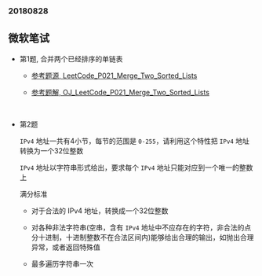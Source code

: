 ###	20180828

##	微软笔试

*	第1题, 合并两个已经排序的单链表

	*	[参考题源, LeetCode_P021_Merge_Two_Sorted_Lists](https://leetcode.com/problems/merge-two-sorted-lists/description/)

	*	[参考题解, OJ_LeetCode_P021_Merge_Two_Sorted_Lists](https://github.com/jJayyyyyyy/OJ/blob/989958bee36c2083ae463fb225cc28f14cd25e68/LeetCode/001-100/P021_Merge_Two_Sorted_Lists.cpp)

	<br>

*	第2题

	`IPv4` 地址一共有4小节，每节的范围是 `0-255`，请利用这个特性把 `IPv4` 地址转换为一个32位整数

	`IPv4` 地址以字符串形式给出，要求每个 `IPv4` 地址只能对应到一个唯一的整数上

	满分标准

	*	对于合法的 IPv4 地址，转换成一个32位整数

	*	对各种非法字符串(空串，含有 `IPv4` 地址中不应存在的字符，非合法的点分十进制，十进制整数不在合法区间内)能够给出合理的输出，如抛出合理异常，或者返回特殊值

	*	最多遍历字符串一次
	
    <br>
